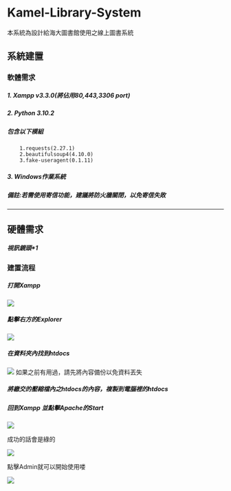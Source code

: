 # Kamel-Library-System
本系統為設計給海大圖書館使用之線上圖書系統

##    系統建置
### 軟體需求
##### 1. Xampp v3.3.0(將佔用80,443,3306 port)
##### 2. Python 3.10.2 
##### 包含以下模組
        1.requests(2.27.1)
        2.beautifulsoup4(4.10.0)
        3.fake-useragent(0.1.11)
##### 3. Windows作業系統

##### 備註:若需使用寄信功能，建議將防火牆關閉，以免寄信失敗
---

## 硬體需求
##### 視訊鏡頭*1

### 建置流程

##### 打開Xampp
![](https://i.imgur.com/nbZPIlI.png)

##### 點擊右方的Explorer
![](https://i.imgur.com/3XkMtyO.png)
##### 在資料夾內找到htdocs
![](https://i.imgur.com/7bWSliB.png)
 如果之前有用過，請先將內容備份以免資料丟失

##### 將繳交的壓縮檔內之htdocs的內容，複製到電腦裡的htdocs

##### 回到Xampp 並點擊Apache的Start

![](https://i.imgur.com/oeNErT9.png)

成功的話會是綠的

![](https://i.imgur.com/etVPIHK.png)

點擊Admin就可以開始使用喽

![](https://i.imgur.com/Jl5QTp6.png)




